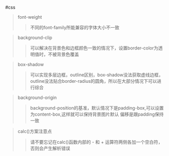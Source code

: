 #css
>font-weight  
>>不同的font-family所能兼容的字体大小不一致  

>background-clip
>>可以解决在背景色和边框颜色一致的情况下，设置border-color为透明值时，不被背景色覆盖  

>box-shadow
>> 可以实现多层边框，outline区别，box-shadow没法获取虚线边框，
outline没法贴合border-radius的圆角，所以在大部分情况下可以进行综合

>background-origin
>> background-position的基准，默认情况下是padding-box,可以设置为content-box,这样就可以保持背景图片默认
偏移是跟padding保持一致

>calc()方案注意点
>> 请不要忘记在calc()函数内部的 - 和 + 运算符两侧各加一个空白符，否则会产生解析错误

